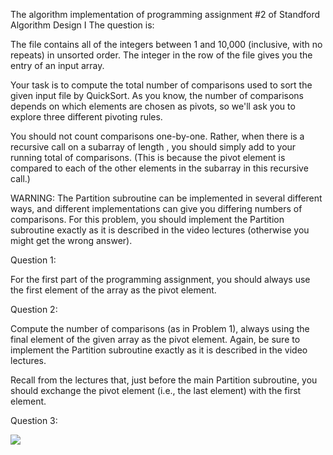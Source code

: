The algorithm implementation of programming assignment #2 of Standford Algorithm Design I
The question is:

The file contains all of the integers between 1 and 10,000 (inclusive, with no repeats) in unsorted order. The integer in the  row of the file gives you the  entry of an input array.

Your task is to compute the total number of comparisons used to sort the given input file by QuickSort. As you know, the number of comparisons depends on which elements are chosen as pivots, so we'll ask you to explore three different pivoting rules.

You should not count comparisons one-by-one. Rather, when there is a recursive call on a subarray of length , you should simply add  to your running total of comparisons. (This is because the pivot element is compared to each of the other  elements in the subarray in this recursive call.)

WARNING: The Partition subroutine can be implemented in several different ways, and different implementations can give you differing numbers of comparisons. For this problem, you should implement the Partition subroutine exactly as it is described in the video lectures (otherwise you might get the wrong answer).

Question 1: 

For the first part of the programming assignment, you should always use the first element of the array as the pivot element.

Question 2:

Compute the number of comparisons (as in Problem 1), always using the final element of the given array as the pivot element. Again, be sure to implement the Partition subroutine exactly as it is described in the video lectures.

Recall from the lectures that, just before the main Partition subroutine, you should exchange the pivot element (i.e., the last element) with the first element.

Question 3:

![](question#3.png)

